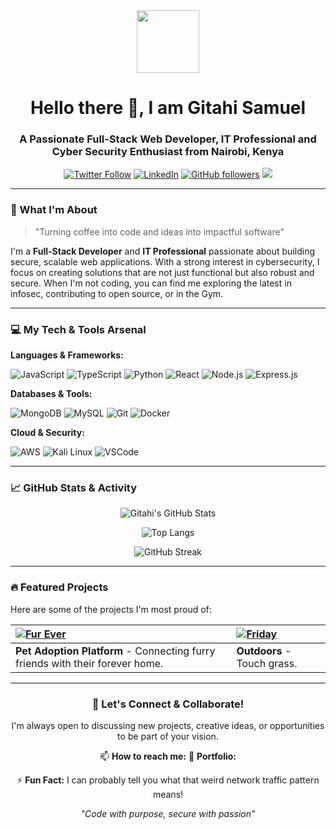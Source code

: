 <!-- Header with Title and Badges -->
<div align="center">
  <img src="https://media.giphy.com/media/26n6WywJyh39n1pBu/giphy.gif" width="100" align="center">
</div>

<div align="center">

# Hello there 👋, I am Gitahi Samuel
### A Passionate Full-Stack Web Developer, IT Professional and Cyber Security Enthusiast from Nairobi, Kenya

[![Twitter Follow](https://img.shields.io/badge/Twitter-1DA1F2?style=for-the-badge&logo=twitter&logoColor=white)](https://x.com/GitahiMurimi)
[![LinkedIn](https://img.shields.io/badge/LinkedIn-0077B5?style=for-the-badge&logo=linkedin&logoColor=white)](https://linkedin.com/in/yourprofile)
[![GitHub followers](https://img.shields.io/github/followers/gitahisamuel?logo=github&style=for-the-badge)](https://github.com/gitahisamuel)
![](https://visitor-badge.glitch.me/badge?page_id=gitahisamuel.gitahisamuel)

</div>

---

<!-- Introduction -->
### 🚀 What I'm About

> "Turning coffee into code and ideas into impactful software"

I'm a **Full-Stack Developer** and **IT Professional** passionate about building secure, scalable web applications. With a strong interest in cybersecurity, I focus on creating solutions that are not just functional but also robust and secure. When I'm not coding, you can find me exploring the latest in infosec, contributing to open source, or in the Gym.

---

<!-- Tech Stack Section -->
### 💻 My Tech & Tools Arsenal

**Languages & Frameworks:**

![JavaScript](https://img.shields.io/badge/JavaScript-F7DF1E?style=for-the-badge&logo=javascript&logoColor=black)
![TypeScript](https://img.shields.io/badge/TypeScript-007ACC?style=for-the-badge&logo=typescript&logoColor=white)
![Python](https://img.shields.io/badge/Python-3776AB?style=for-the-badge&logo=python&logoColor=white)
![React](https://img.shields.io/badge/React-20232A?style=for-the-badge&logo=react&logoColor=61DAFB)
![Node.js](https://img.shields.io/badge/Node.js-339933?style=for-the-badge&logo=nodedotjs&logoColor=white)
![Express.js](https://img.shields.io/badge/Express.js-000000?style=for-the-badge&logo=express&logoColor=white)

**Databases & Tools:**

![MongoDB](https://img.shields.io/badge/MongoDB-47A248?style=for-the-badge&logo=mongodb&logoColor=white)
![MySQL](https://img.shields.io/badge/MySQL-4479A1?style=for-the-badge&logo=mysql&logoColor=white)
![Git](https://img.shields.io/badge/Git-F05032?style=for-the-badge&logo=git&logoColor=white)
![Docker](https://img.shields.io/badge/Docker-2496ED?style=for-the-badge&logo=docker&logoColor=white)

**Cloud & Security:**

![AWS](https://img.shields.io/badge/Amazon_AWS-232F3E?style=for-the-badge&logo=amazon-aws&logoColor=white)
![Kali Linux](https://img.shields.io/badge/Kali_Linux-557C94?style=for-the-badge&logo=kali-linux&logoColor=white)
![VSCode](https://img.shields.io/badge/VSCode-0078D4?style=for-the-badge&logo=visual-studio-code&logoColor=white)

---

<!-- GitHub Stats Section -->
### 📈 GitHub Stats & Activity

<div align="center">

![Gitahi's GitHub Stats](https://github-readme-stats.vercel.app/api?username=gitahisamuel&show_icons=true&theme=radical&hide_border=true)

![Top Langs](https://github-readme-stats.vercel.app/api/top-langs/?username=gitahisamuel&layout=compact&theme=radical&hide_border=true)

![GitHub Streak](https://streak-stats.demolab.com/?user=gitahisamuel&theme=radical&hide_border=true)

</div>

---

<!-- Pinned Projects Section -->
### 🔥 Featured Projects

Here are some of the projects I'm most proud of:

| [![Fur Ever](https://github-readme-stats.vercel.app/api/pin/?username=gitahisamuel&repo=Fur_Ever&theme=radical)](https://github.com/gitahisamuel/Fur_Ever) | [![Friday](https://github-readme-stats.vercel.app/api/pin/?username=gitahisamuel&repo=Friday&theme=radical)](https://github.com/gitahisamuel/Friday) |
| :--- | :--- |
| **Pet Adoption Platform** - Connecting furry friends with their forever home. | **Outdoors** - Touch grass. |

---

<!-- Footer / Fun Section -->
<div align="center">

### 💬 Let's Connect & Collaborate!

I'm always open to discussing new projects, creative ideas, or opportunities to be part of your vision.

📫 **How to reach me:** 
📱 **Portfolio:**

⚡ **Fun Fact:** I can probably tell you what that weird network traffic pattern means! 

*"Code with purpose, secure with passion"*

</div>
